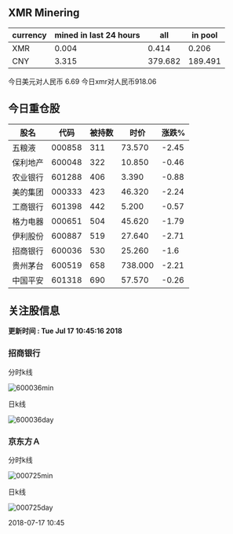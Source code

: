 ## XMR Minering

|currency|mined in last 24 hours|all|in pool|
|---|---|---|---|
|XMR|0.004|0.414|0.206|
|CNY|3.315|379.682|189.491|

今日美元对人民币 6.69	今日xmr对人民币918.06


## 今日重仓股 

|股名|代码|被持数|时价|涨跌%|
|---|---|---|---|---|
|五粮液|000858|311|73.570|-2.45|
|保利地产|600048|322|10.850|-0.46|
|农业银行|601288|406|3.390|-0.88|
|美的集团|000333|423|46.320|-2.24|
|工商银行|601398|442|5.200|-0.57|
|格力电器|000651|504|45.620|-1.79|
|伊利股份|600887|519|27.640|-2.71|
|招商银行|600036|530|25.260|-1.6|
|贵州茅台|600519|658|738.000|-2.21|
|中国平安|601318|690|57.570|-0.26|

## 关注股信息
**更新时间 : Tue Jul 17 10:45:16 2018**
### 招商银行 
分时k线

![600036min](http://image.sinajs.cn/newchart/min/n/sh600036.gif)

日k线

![600036day](http://image.sinajs.cn/newchart/daily/n/sh600036.gif)

### 京东方Ａ 
分时k线

![000725min](http://image.sinajs.cn/newchart/min/n/sz000725.gif)

日k线

![000725day](http://image.sinajs.cn/newchart/daily/n/sz000725.gif)

2018-07-17 10:45